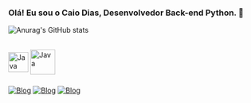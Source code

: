 ### Olá! Eu sou o Caio Dias, Desenvolvedor Back-end Python. 🐍
![Anurag's GitHub stats](https://github-readme-stats.vercel.app/api?username=devCaiodias&show_icons=true&theme=onedark)

<div style="display: inline_block"><br>
  <img align="center" alt="Java" height:"30" width="40" src="https://cdn.jsdelivr.net/gh/devicons/devicon@latest/icons/python/python-original-wordmark.svg"/>
  <img align="center" alt="Java" height:"30" width="50" src="https://cdn.jsdelivr.net/gh/devicons/devicon@latest/icons/mysql/mysql-original-wordmark.svg" />
          
</div>

###

[![Blog](https://img.shields.io/badge/Instagram-E4405F?style=for-the-badge&logo=instagram&logoColor=white)](https://www.instagram.com/protagonistaaaa/)
[![Blog](https://img.shields.io/badge/Twitter-1DA1F2?style=for-the-badge&logo=twitter&logoColor=white)](https://twitter.com/Protagonistaaaa)
[![Blog](https://img.shields.io/badge/LinkedIn-0077B5?style=for-the-badge&logo=linkedin&logoColor=white)](https://www.linkedin.com/in/caio-dias-martins-26739b251/)

